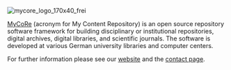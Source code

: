 ![mycore_logo_170x40_frei](https://github.com/MyCoRe-Org/.github/assets/22147891/2983b9be-64e1-4d23-9c5c-0fdc6b592595)

[MyCoRe](https://www.mycore.de) (acronym for My Content Repository) is an open source repository software framework for building disciplinary or institutional repositories, digital archives, digital libraries, and scientific journals. The software is developed at various German university libraries and computer centers.

For further information please see our [website](https://www.mycore.de/) and the [contact page](https://www.mycore.de/site/community/contact/). 
